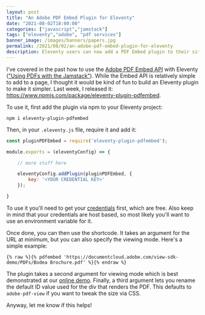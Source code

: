 ```yaml
---
layout: post
title: "An Adobe PDF Embed Plugin for Eleventy"
date: "2021-08-02T18:00:00"
categories: ["javascript","jamstack"]
tags: ["eleventy","adobe", "pdf services"]
banner_image: /images/banners/papers.jpg
permalink: /2021/08/02/an-adobe-pdf-embed-plugin-for-eleventy
description: Eleventy users can now add a PDF Embed plugin to their sites
---
```


I've covered in the past how to use the [Adobe PDF Embed API](https://www.adobe.io/apis/documentcloud/dcsdk/pdf-embed.html) with Eleventy (["Using PDFs with the Jamstack"](https://www.raymondcamden.com/2021/02/25/using-pdfs-with-the-jamstack)). While the Embed API is relatively simple to add to a page, I thought it would be kind of fun to build an Eleventy plugin to make it simpler. Last week, I released it: <https://www.npmjs.com/package/eleventy-plugin-pdfembed>.

To use it, first add the plugin via npm to your Eleventy project:

```
npm i eleventy-plugin-pdfembed
```

Then, in your `.eleventy.js` file, require it and add it:

```js
const pluginPDFEmbed = require('eleventy-plugin-pdfembed');

module.exports = (eleventyConfig) => {

	// more stuff here

	eleventyConfig.addPlugin(pluginPDFEmbed, {
		key: '<YOUR CREDENTIAL KEY>'
	});

}
```

To use it you'll need to get your [credentials](https://www.adobe.com/go/dcsdks_credentials) first, which are free. Also keep in mind that your credentials are host based, so most likely you'll want to use an environment variable for it.

Once done, you can then use the shortcode. It takes an argument for the URL at minimum, but you can also specify the viewing mode. Here's a simple example:

```
{% raw %}{% pdfembed 'https://documentcloud.adobe.com/view-sdk-demo/PDFs/Bodea Brochure.pdf' %}{% endraw %}
```

The plugin takes a second argument for viewing mode which is best demonstrated at our [online demo](https://www.adobe.com/go/pdfEmbedAPI_demo). Finally, a third argument lets you rename the default ID value used for the div that renders the PDF. This defaults to `adobe-pdf-view` if you want to tweak the size via CSS.

Anyway, let me know if this helps!